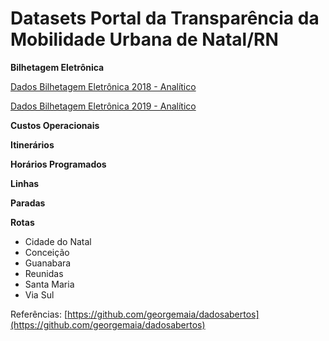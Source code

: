# Datasets Portal da Transparência da Mobilidade Urbana de Natal/RN

**Bilhetagem Eletrônica**

[Dados Bilhetagem Eletrônica 2018 - Analítico](Bilhetagem_Eletrônica-2018-Analitico.ipynb)

[Dados Bilhetagem Eletrônica 2019 - Analítico](Bilhetagem_Eletr%C3%B4nica-2019-Analitico.ipynb)

**Custos Operacionais**

**Itinerários**

**Horários Programados**

**Linhas**

**Paradas**

**Rotas**

- Cidade do Natal
- Conceição
- Guanabara
- Reunidas
- Santa Maria
- Via Sul

Referências: [https://github.com/georgemaia/dadosabertos](https://github.com/georgemaia/dadosabertos)
